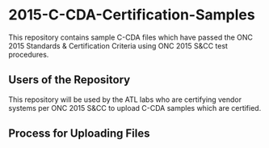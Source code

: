# 2015-C-CDA-Certification-Samples
This repository contains sample C-CDA files which have passed the ONC 2015 Standards &amp; Certification Criteria using ONC 2015 S&amp;CC test procedures.

Users of the Repository
-----------------------
This repository will be used by the ATL labs who are certifying vendor systems per ONC 2015 S&CC to upload C-CDA samples which are certified.

Process for Uploading Files
--------------------------
